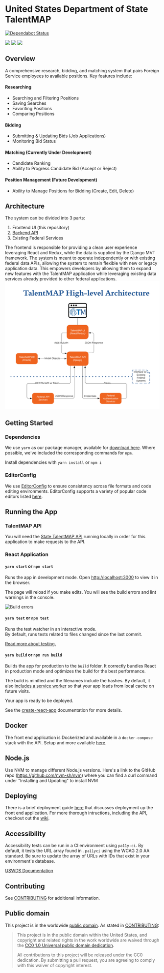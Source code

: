 # United States Department of State TalentMAP

[![Dependabot Status](https://api.dependabot.com/badges/status?host=github&repo=MetaPhase-Consulting/State-TalentMAP)](https://dependabot.com)

<a href="https://circleci.com/gh/MetaPhase-Consulting/State-TalentMAP/" alt="Build Status">
        <img src="https://circleci.com/gh/MetaPhase-Consulting/State-TalentMAP.svg?style=shield" /></a>
<a href="https://codeclimate.com/github/MetaPhase-Consulting/State-TalentMAP/coverage" alt="Test Coverage">
        <img src="https://codeclimate.com/github/MetaPhase-Consulting/State-TalentMAP/badges/coverage.svg" /></a>
<a href="https://codeclimate.com/github/MetaPhase-Consulting/State-TalentMAP" alt="Code Climate">
        <img src="https://codeclimate.com/github/MetaPhase-Consulting/State-TalentMAP/badges/gpa.svg" /></a>


## Overview

A comprehensive research, bidding, and matching system that pairs Foreign Service employees to available positions. Key features include:
#### Researching
- Searching and Filtering Positions
- Saving Searches
- Favoriting Positions
- Comparing Positions
#### Bidding
- Submitting & Updating Bids (Job Applications)
- Monitoring Bid Status
#### Matching (Currently Under Development)
- Candidate Ranking
- Ability to Progress Candidate Bid (Accept or Reject)
#### Position Management (Future Development)
- Ability to Manage Positions for Bidding (Create, Edit, Delete)

## Architecture
The system can be divided into 3 parts:
1) Frontend UI (this repository)
2) [Backend API](https://github.com/MetaPhase-Consulting/State-TalentMAP-API)
3) Existing Federal Services

The frontend is responsible for providing a clean user experience leveraging React and Redux, while the data is supplied by the Django MVT framework. The system is meant to operate independently or with existing federal data APIs, allowing the system to remain flexible with new or legacy application data. This empowers developers by allowing them to expand new features with the TalentMAP application while leveraging existing data services already provided to other federal applications.
![Architecture Diagram](./architecture-diagram.png)

## Getting Started

### Dependencies

We use `yarn` as our package manager, available for [download here](https://yarnpkg.com/).  Where possible, we've included the corresponding commands for `npm`.

Install dependencies with `yarn install` or `npm i`

### EditorConfig

We use [EditorConfig](http://editorconfig.org/) to ensure consistency across file formats and code editing environments.  EditorConfig supports a variety of popular code editors listed [here](http://editorconfig.org/#download).

## Running the App

### TalentMAP API

You will need the [State TalentMAP API](https://github.com/USStateDept/State-TalentMAP-API) running locally in order for this application to make requests to the API.

### React Application

#### `yarn start` or `npm start`

Runs the app in development mode.  Open [http://localhost:3000](http://localhost:3000) to view it in the browser.

The page will reload if you make edits.  You will see the build errors and lint warnings in the console.

<img src='https://camo.githubusercontent.com/41678b3254cf583d3186c365528553c7ada53c6e/687474703a2f2f692e696d6775722e636f6d2f466e4c566677362e706e67' width='600' alt='Build errors'>

#### `yarn test` or `npm test`

Runs the test watcher in an interactive mode.<br>
By default, runs tests related to files changed since the last commit.

[Read more about testing.](https://github.com/facebookincubator/create-react-app/blob/master/packages/react-scripts/template/README.md#running-tests)

#### `yarn build` or `npm run build`

Builds the app for production to the `build` folder.  It correctly bundles React in production mode and optimizes the build for the best performance.

The build is minified and the filenames include the hashes.  By default, it also [includes a service worker](https://github.com/facebookincubator/create-react-app/blob/master/packages/react-scripts/template/README.md#making-a-progressive-web-app) so that your app loads from local cache on future visits.

Your app is ready to be deployed.

See the [create-react-app](https://github.com/facebookincubator/create-react-app) documentation for more details.

## Docker

The front end application is Dockerized and available in a `docker-compose` stack with the API.  Setup and more available [here](DOCKER.md).

## Node.js

Use NVM to manage different Node.js versions. Here's a link to the GitHub repo (https://github.com/nvm-sh/nvm) where you can find a curl command under "Installing and Updating"
to install NVM

## Deploying

There is a brief deployment guide [here](deploy/DEPLOY.md) that discusses deployment up the front end application.  For more thorough intructions, including the API, checkout out the [wiki](https://github.com/USStateDept/State-TalentMAP/wiki/Deployment-Guide).

## Accessibility

Accessibility tests can be run in a CI environment using `pa11y-ci`. By default, it tests the URL array found in `.pa11yci` using the WCAG 2.0 AA standard. Be sure to update the array of URLs with IDs that exist in your environment's database.

[USWDS Documentation](https://v1.designsystem.digital.gov/components/) 

## Contributing

See [CONTRIBUTING](CONTRIBUTING.md) for additional information.

## Public domain

This project is in the worldwide [public domain](LICENSE.md). As stated in [CONTRIBUTING](CONTRIBUTING.md):

> This project is in the public domain within the United States, and copyright and related rights in the work worldwide are waived through the [CC0 1.0 Universal public domain dedication](https://creativecommons.org/publicdomain/zero/1.0/).
>
> All contributions to this project will be released under the CC0 dedication. By submitting a pull request, you are agreeing to comply with this waiver of copyright interest.
